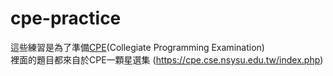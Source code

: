 # cpe-practice
這些練習是為了準備[CPE](https://cpe.cse.nsysu.edu.tw/index.php)(Collegiate Programming Examination)<br />
裡面的題目都來自於CPE一顆星選集 (<a>https://cpe.cse.nsysu.edu.tw/index.php)<br />
